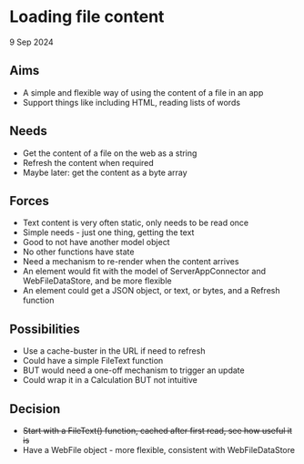 Loading file content
====================

9 Sep 2024

Aims
----

- A simple and flexible way of using the content of a file in an app
- Support things like including HTML, reading lists of words

Needs
-----

- Get the content of a file on the web as a string
- Refresh the content when required
- Maybe later: get the content as a byte array

Forces
------

- Text content is very often static, only needs to be read once
- Simple needs - just one thing, getting the text
- Good to not have another model object
- No other functions have state
- Need a mechanism to re-render when the content arrives
- An element would fit with the model of ServerAppConnector and WebFileDataStore, and be more flexible
- An element could get a JSON object, or text, or bytes, and a Refresh function

Possibilities
-------------

- Use a cache-buster in the URL if need to refresh
- Could have a simple FileText function
- BUT would need a one-off mechanism to trigger an update
- Could wrap it in a Calculation BUT not intuitive

Decision
--------

- ~~Start with a FileText() function, cached after first read, see how useful it is~~
- Have a WebFile object - more flexible, consistent with WebFileDataStore
